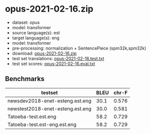 # opus-2021-02-16.zip

* dataset: opus
* model: transformer
* source language(s): est
* target language(s): eng
* model: transformer
* pre-processing: normalization + SentencePiece (spm32k,spm32k)
* download: [opus-2021-02-16.zip](https://object.pouta.csc.fi/Tatoeba-MT-models/est-eng/opus-2021-02-16.zip)
* test set translations: [opus-2021-02-16.test.txt](https://object.pouta.csc.fi/Tatoeba-MT-models/est-eng/opus-2021-02-16.test.txt)
* test set scores: [opus-2021-02-16.eval.txt](https://object.pouta.csc.fi/Tatoeba-MT-models/est-eng/opus-2021-02-16.eval.txt)

## Benchmarks

| testset               | BLEU  | chr-F |
|-----------------------|-------|-------|
| newsdev2018-enet-esteng.est.eng 	| 30.1 	| 0.576 |
| newstest2018-enet-esteng.est.eng 	| 30.0 	| 0.581 |
| Tatoeba-test.est.eng 	| 58.2 	| 0.729 |
| Tatoeba-test.est-eng.est.eng 	| 58.2 	| 0.729 |

